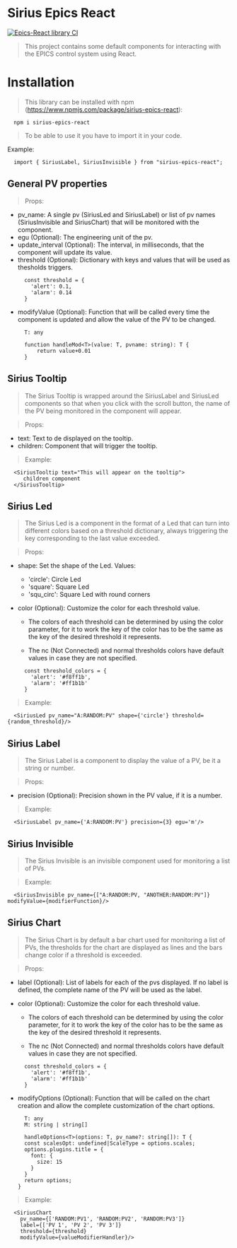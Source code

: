 # Sirius Epics React

[![Epics-React library CI](https://github.com/lnls-sirius/epics-react/actions/workflows/main.yml/badge.svg)](https://github.com/lnls-sirius/epics-react/actions/workflows/main.yml)

>This project contains some default components for interacting with the EPICS control system using React.

# Installation

>This library can be installed with npm (https://www.npmjs.com/package/sirius-epics-react):
```
  npm i sirius-epics-react
```

>To be able to use it you have to import it in your code.

Example:
```
  import { SiriusLabel, SiriusInvisible } from "sirius-epics-react";
```

## General PV properties

>Props:
- pv_name: A single pv (SiriusLed and SiriusLabel) or list of pv names (SiriusInvisible and SiriusChart) that will be monitored with the component.
- egu (Optional): The engineering unit of the pv.
- update_interval (Optional): The interval, in milliseconds, that the component will update its value.
- threshold (Optional): Dictionary with keys and values that will be used as thesholds triggers.
  ```
    const threshold = {
      'alert': 0.1,
      'alarm': 0.14
    }
  ```
- modifyValue (Optional): Function that will be called every time the component is updated and allow the value of the PV to be changed.
  ```
    T: any

    function handleMod<T>(value: T, pvname: string): T {
        return value+0.01
    }
  ```

## Sirius Tooltip

>The Sirius Tooltip is wrapped around the SiriusLabel and SiriusLed components so that when you click with the scroll button, the name of the PV being monitored in the component will appear.

>Props:
- text: Text to de displayed on the tooltip.
- children: Component that will trigger the tooltip.

>Example:
```
  <SiriusTooltip text="This will appear on the tooltip">
     children component
  </SiriusTooltip>
```

## Sirius Led

>The Sirius Led is a component in the format of a Led that can turn into different colors based on a threshold dictionary, always triggering the key corresponding to the last value exceeded.

>Props:
- shape: Set the shape of the Led. Values:
  * 'circle': Circle Led
  * 'square': Square Led
  * 'squ_circ': Square Led with round corners

- color (Optional): Customize the color for each threshold value.

  * The colors of each threshold can be determined by using the color parameter, for it to work the key of the color has to be the same as the key of the desired threshold it represents.

  * The nc (Not Connected) and normal thresholds colors have default values in case they are not specified.

  ```
    const threshold_colors = {
      'alert': '#f8ff1b',
      'alarm': '#ff1b1b'
    }
  ```

>Example:
```
  <SiriusLed pv_name="A:RANDOM:PV" shape={'circle'} threshold={random_threshold}/>
```

## Sirius Label

>The Sirius Label is a component to display the value of a PV, be it a string or number.

>Props:
- precision (Optional): Precision shown in the PV value, if it is a number.

>Example:
```
  <SiriusLabel pv_name={'A:RANDOM:PV'} precision={3} egu='m'/>
```

## Sirius Invisible

>The Sirius Invisible is an invisible component used for monitoring a list of PVs.

>Example:
```
  <SiriusInvisible pv_name={["A:RANDOM:PV, "ANOTHER:RANDOM:PV"]} modifyValue={modifierFunction}/>
```

## Sirius Chart

>The Sirius Chart is by default a bar chart used for monitoring a list of PVs, the thresholds for the chart are displayed as lines and the bars change color if a threshold is exceeded.

>Props:
- label (Optional): List of labels for each of the pvs displayed. If no label is defined, the complete name of the PV will be used as the label.
- color (Optional): Customize the color for each threshold value.

  * The colors of each threshold can be determined by using the color parameter, for it to work the key of the color has to be the same as the key of the desired threshold it represents.

  * The nc (Not Connected) and normal thresholds colors have default values in case they are not specified.

  ```
    const threshold_colors = {
      'alert': '#f8ff1b',
      'alarm': '#ff1b1b'
    }
  ```
- modifyOptions (Optional): Function that will be called on the chart creation and allow the complete customization of the chart options.
  ```
    T: any
    M: string | string[]

    handleOptions<T>(options: T, pv_name?: string[]): T {
    const scalesOpt: undefined|ScaleType = options.scales;
    options.plugins.title = {
      font: {
        size: 15
      }
    }
    return options;
  }
  ```

>Example:
```
  <SiriusChart
    pv_name={['RANDOM:PV1', 'RANDOM:PV2', 'RANDOM:PV3']}
    label={['PV 1', 'PV 2', 'PV 3']}
    threshold={threshold}
    modifyValue={valueModifierHandler}/>
```

